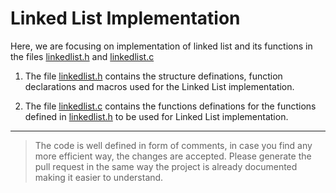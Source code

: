 # Linked List Implementation

Here, we are focusing on implementation of linked list and its functions in the files [linkedlist.h](linkedlist.h) and [linkedlist.c](linkedlist.c)

1) The file [linkedlist.h](linkedlist.h) contains the structure definations, function declarations and macros used for the Linked List implementation.

2) The file [linkedlist.c](linkedlist.c) contains the functions definations for the functions defined in [linkedlist.h](linkedlist.h) to be used for Linked List implementation.

----------------------

> The code is well defined in form of comments, in case you find any more efficient way, the changes are accepted. Please generate the pull request in the same way the project is already documented making it easier to understand.